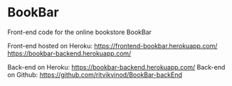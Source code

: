 # BookBar
Front-end code for the online bookstore BookBar

Front-end hosted on Heroku: https://frontend-bookbar.herokuapp.com/
https://bookbar-backend.herokuapp.com/ 

Back-end on Heroku: https://bookbar-backend.herokuapp.com/ 
Back-end on Github: https://github.com/ritvikvinod/BookBar-backEnd 
